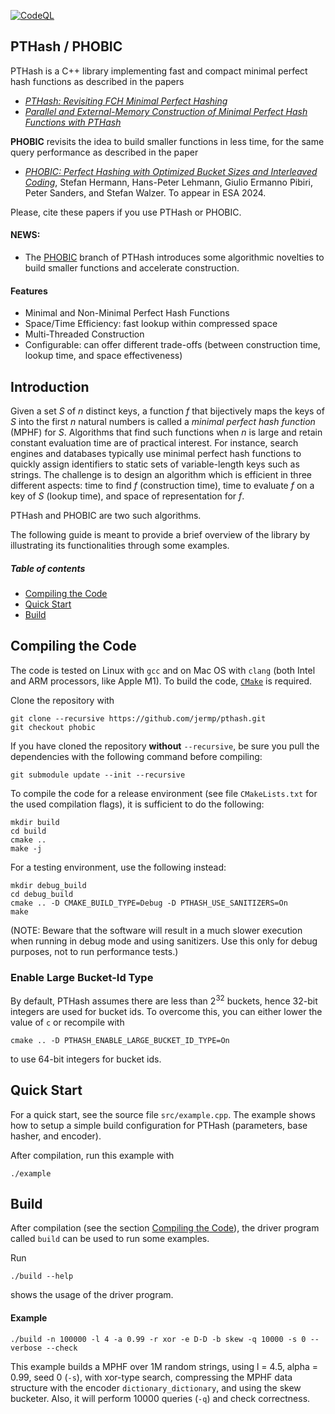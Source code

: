[![CodeQL](https://github.com/jermp/pthash/actions/workflows/codeql.yml/badge.svg)](https://github.com/jermp/pthash/actions/workflows/codeql.yml)

PTHash / PHOBIC
---------------

PTHash is a C++ library implementing fast and compact minimal perfect hash functions as described in the papers

* [*PTHash: Revisiting FCH Minimal Perfect Hashing*](https://dl.acm.org/doi/10.1145/3404835.3462849)
* [*Parallel and External-Memory Construction of Minimal Perfect Hash Functions with PTHash*](https://ieeexplore.ieee.org/document/10210677)

**PHOBIC** revisits the idea to build smaller functions in less time, for the same query performance as described in the paper

* [*PHOBIC: Perfect Hashing with Optimized Bucket Sizes and Interleaved Coding*](https://arxiv.org/pdf/2404.18497), Stefan Hermann, Hans-Peter Lehmann, Giulio Ermanno Pibiri, Peter Sanders, and Stefan Walzer. To appear in ESA 2024.

Please, cite these papers if you use PTHash or PHOBIC.

#### **NEWS**:

- The [PHOBIC](https://github.com/jermp/pthash/tree/phobic) branch of PTHash introduces some algorithmic novelties to build smaller functions and accelerate construction.

#### Features
- Minimal and Non-Minimal Perfect Hash Functions
- Space/Time Efficiency: fast lookup within compressed space
- Multi-Threaded Construction
- Configurable: can offer different trade-offs (between construction time, lookup time, and space effectiveness)

Introduction
----
Given a set *S* of *n* distinct keys, a function *f* that bijectively maps the keys of *S* into the first *n* natural numbers
is called a *minimal perfect hash function* (MPHF) for *S*.
Algorithms that find such functions when *n* is large and retain constant evaluation time are of practical interest.
For instance, search engines and databases typically use minimal perfect hash functions to quickly assign identifiers to static sets of variable-length keys such as strings.
The challenge is to design an algorithm which is efficient in three different aspects: time to find *f* (construction time), time to evaluate *f* on a key of *S* (lookup time), and space of representation for *f*.

PTHash and PHOBIC are two such algorithms.

The following guide is meant to provide a brief overview of the library
by illustrating its functionalities through some examples.

##### Table of contents
* [Compiling the Code](#compiling-the-code)
* [Quick Start](#quick-start)
* [Build](#build)

Compiling the Code
-----

The code is tested on Linux with `gcc` and on Mac OS with `clang` (both Intel and ARM processors, like Apple M1).
To build the code, [`CMake`](https://cmake.org/) is required.

Clone the repository with

	git clone --recursive https://github.com/jermp/pthash.git
    git checkout phobic

If you have cloned the repository **without** `--recursive`, be sure you pull the dependencies with the following command before
compiling:

    git submodule update --init --recursive

To compile the code for a release environment (see file `CMakeLists.txt` for the used compilation flags), it is sufficient to do the following:

    mkdir build
    cd build
    cmake ..
    make -j

For a testing environment, use the following instead:

    mkdir debug_build
    cd debug_build
    cmake .. -D CMAKE_BUILD_TYPE=Debug -D PTHASH_USE_SANITIZERS=On
    make

(NOTE: Beware that the software will result in a much slower execution when running in debug mode and using sanitizers. Use this only for debug purposes, not to run performance tests.)

### Enable Large Bucket-Id Type
By default, PTHash assumes there are less than $2^{32}$ buckets, hence 32-bit integers are used
for bucket ids. To overcome this, you can either lower the value of `c` or recompile with

    cmake .. -D PTHASH_ENABLE_LARGE_BUCKET_ID_TYPE=On

to use 64-bit integers for bucket ids.

Quick Start
-----

For a quick start, see the source file `src/example.cpp`.
The example shows how to setup a simple build configuration
for PTHash (parameters, base hasher, and encoder).

After compilation, run this example with

	./example

Build
-----

After compilation (see the section [Compiling the Code](#compiling-the-code)),
the driver program called `build` can be used to run some examples.

Run

	./build --help

shows the usage of the driver program.

#### Example

	./build -n 100000 -l 4 -a 0.99 -r xor -e D-D -b skew -q 10000 -s 0 --verbose --check

This example builds a MPHF over 1M random strings, using l = 4.5, alpha = 0.99, seed 0 (`-s`), with xor-type search, compressing the MPHF data structure with the encoder `dictionary_dictionary`, and using the skew bucketer. Also, it will perform 10000 queries (`-q`) and check correctness.

